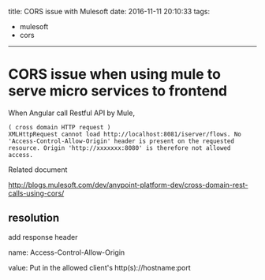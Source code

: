 title: CORS issue with Mulesoft
date: 2016-11-11 20:10:33
tags:
- mulesoft
- cors
---

# CORS issue when using mule to serve micro services to frontend


When Angular call Restful API by Mule,

```
( cross domain HTTP request )
XMLHttpRequest cannot load http://localhost:8081/iserver/flows. No 'Access-Control-Allow-Origin' header is present on the requested resource. Origin 'http://xxxxxxx:8080' is therefore not allowed access.
```

Related document

http://blogs.mulesoft.com/dev/anypoint-platform-dev/cross-domain-rest-calls-using-cors/

## resolution
add response header

name: Access-Control-Allow-Origin

value: Put in the allowed client's http(s)://hostname:port
